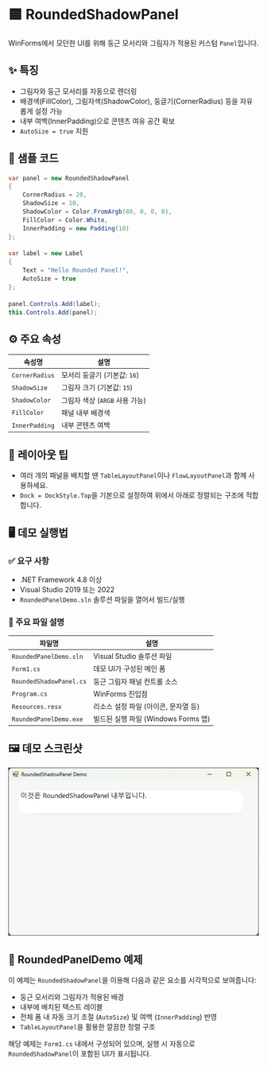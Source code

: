 # 🟦 RoundedShadowPanel

WinForms에서 모던한 UI를 위해 둥근 모서리와 그림자가 적용된 커스텀 `Panel`입니다.

## ✨ 특징

- 그림자와 둥근 모서리를 자동으로 렌더링
- 배경색(FillColor), 그림자색(ShadowColor), 둥글기(CornerRadius) 등을 자유롭게 설정 가능
- 내부 여백(InnerPadding)으로 콘텐츠 여유 공간 확보
- `AutoSize = true` 지원

## 🧪 샘플 코드

```csharp
var panel = new RoundedShadowPanel
{
    CornerRadius = 20,
    ShadowSize = 10,
    ShadowColor = Color.FromArgb(80, 0, 0, 0),
    FillColor = Color.White,
    InnerPadding = new Padding(10)
};

var label = new Label
{
    Text = "Hello Rounded Panel!",
    AutoSize = true
};

panel.Controls.Add(label);
this.Controls.Add(panel);
```

## ⚙️ 주요 속성

| 속성명         | 설명 |
|----------------|------|
| `CornerRadius` | 모서리 둥글기 (기본값: `16`) |
| `ShadowSize`   | 그림자 크기 (기본값: `15`) |
| `ShadowColor`  | 그림자 색상 (`ARGB` 사용 가능) |
| `FillColor`    | 패널 내부 배경색 |
| `InnerPadding` | 내부 콘텐츠 여백 |

## 🧩 레이아웃 팁

- 여러 개의 패널을 배치할 땐 `TableLayoutPanel`이나 `FlowLayoutPanel`과 함께 사용하세요.
- `Dock = DockStyle.Top`을 기본으로 설정하여 위에서 아래로 정렬되는 구조에 적합합니다.

## 🖥 데모 실행법

### ✅ 요구 사항

- .NET Framework 4.8 이상
- Visual Studio 2019 또는 2022
- `RoundedPanelDemo.sln` 솔루션 파일을 열어서 빌드/실행

### 📁 주요 파일 설명

| 파일명 | 설명 |
|--------|------|
| `RoundedPanelDemo.sln` | Visual Studio 솔루션 파일 |
| `Form1.cs` | 데모 UI가 구성된 메인 폼 |
| `RoundedShadowPanel.cs` | 둥근 그림자 패널 컨트롤 소스 |
| `Program.cs` | WinForms 진입점 |
| `Resources.resx` | 리소스 설정 파일 (아이콘, 문자열 등) |
| `RoundedPanelDemo.exe` | 빌드된 실행 파일 (Windows Forms 앱) |

## 🖼️ 데모 스크린샷

![RoundedShadowPanel Demo](/assets/screenshot.png)

## 🧪 RoundedPanelDemo 예제

이 예제는 `RoundedShadowPanel`을 이용해 다음과 같은 요소를 시각적으로 보여줍니다:

- 둥근 모서리와 그림자가 적용된 배경
- 내부에 배치된 텍스트 레이블
- 전체 폼 내 자동 크기 조절 (`AutoSize`) 및 여백 (`InnerPadding`) 반영
- `TableLayoutPanel`을 활용한 깔끔한 정렬 구조

해당 예제는 `Form1.cs` 내에서 구성되어 있으며, 실행 시 자동으로 `RoundedShadowPanel`이 포함된 UI가 표시됩니다.